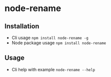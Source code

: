 # node-rename

## Installation

-   Cli usage `npm install node-rename -g`
-   Node package usage `npm install node-rename`

## Usage

-   Cli help with example `node-rename --help`
